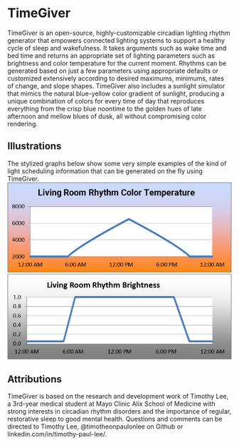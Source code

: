 # TimeGiver
 TimeGiver is an open-source, highly-customizable circadian lighting rhythm generator that empowers connected lighting systems to support a healthy cycle of sleep and wakefulness.  It takes arguments such as wake time and bed time and returns an appropriate set of lighting parameters such as brightness and color temperature for the current moment.  Rhythms can be generated based on just a few parameters using appropriate defaults or customized extensively according to desired maximums, minimums, rates of change, and slope shapes.  TimeGiver also includes a sunlight simulator that mimics the natural blue-yellow color gradient of sunlight, producing a unique combination of colors for every time of day that reproduces everything from the crisp blue noontime to the golden hues of late afternoon and mellow blues of dusk, all without compromising color rendering.

## Illustrations
The stylized graphs below show some very simple examples of the kind of light scheduling information that can be generated on the fly using TimeGiver.
![Graph showing color temperature over the course of a day with a simple schedule generated using the TimeGiver framework](/images/illustrations/livingroomcctillustration.png)
![Graph showing brightness over the course of a day with a simple schedule generated using the TimeGiver framework](/images/illustrations/livingroombrightnessillustration.png)

## Attributions
TimeGiver is based on the research and development work of Timothy Lee, a 3rd-year medical student at Mayo Clinic Alix School of Medicine with strong interests in circadian rhythm disorders and the importance of regular, restorative sleep to good mental health.  Questions and comments can be directed to Timothy Lee, @timotheonpaulonlee on Github or linkedin.com/in/timothy-paul-lee/.